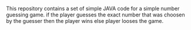 This repository contains a set of simple JAVA code for a simple number guessing game. 
if the player guesses the exact  number that was choosen by the guesser then the player wins else player looses the game.
